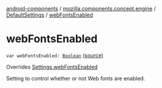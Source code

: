 [android-components](../../index.md) / [mozilla.components.concept.engine](../index.md) / [DefaultSettings](index.md) / [webFontsEnabled](./web-fonts-enabled.md)

# webFontsEnabled

`var webFontsEnabled: `[`Boolean`](https://kotlinlang.org/api/latest/jvm/stdlib/kotlin/-boolean/index.html) [(source)](https://github.com/mozilla-mobile/android-components/blob/master/components/concept/engine/src/main/java/mozilla/components/concept/engine/Settings.kt#L185)

Overrides [Settings.webFontsEnabled](../-settings/web-fonts-enabled.md)

Setting to control whether or not Web fonts are enabled.

